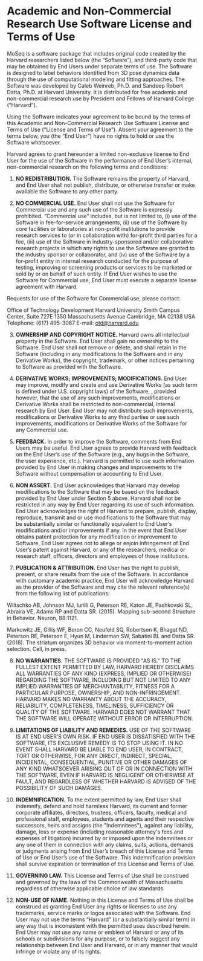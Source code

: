 # Academic and Non-Commercial Research Use Software License and Terms of Use

MoSeq is a software package that includes original code created by the Harvard researchers listed below (the “Software”), and third-party code that may be obtained by End Users under separate terms of use. The Software is designed to label behaviors identified from 3D pose dynamics data through the use of computational modeling and fitting approaches. The Software was developed by Caleb Weinreb, Ph.D. and Sandeep Robert Datta, Ph.D. at Harvard University. It is distributed for free academic and non-commercial research use by President and Fellows of Harvard College (“Harvard”).

Using the Software indicates your agreement to be bound by the terms of this Academic and Non-Commercial Research Use Software License and Terms of Use (“License and Terms of Use”). Absent your agreement to the terms below, you (the “End User”) have no rights to hold or use the Software whatsoever.

Harvard agrees to grant hereunder a limited non-exclusive license to End User for the use of the Software in the performance of End User’s internal, non-commercial research on the following terms and conditions:

1. **NO REDISTRIBUTION.** The Software remains the property of Harvard, and End User shall not publish, distribute, or otherwise transfer or make available the Software to any other party.

2. **NO COMMERCIAL USE.** End User shall not use the Software for Commercial use and any such use of the Software is expressly prohibited. “Commercial use” includes, but is not limited to, (i) use of the Software in fee-for-service arrangements, (ii) use of the Software by core facilities or laboratories at non-profit institutions to provide research services to (or in collaboration with) for-profit third parties for a fee, (iii) use of the Software in industry-sponsored and/or collaborative research projects in which any rights to use the Software are granted to the industry sponsor or collaborator, and (iv) use of the Software by a for-profit entity in internal research conducted for the purpose of testing, improving or screening products or services to be marketed or sold by or on behalf of such entity. If End User wishes to use the Software for Commercial use, End User must execute a separate license agreement with Harvard.


Requests for use of the Software for Commercial use, please contact:

Office of Technology Development
Harvard University
Smith Campus Center, Suite 727E
1350 Massachusetts Avenue Cambridge, MA 02138 USA Telephone: (617) 495-3067
E-mail: otd@harvard.edu

3. **OWNERSHIP AND COPYRIGHT NOTICE.** Harvard owns all intellectual property in the Software. End User shall gain no ownership to the Software. End User shall not remove or delete, and shall retain in the Software (including in any modifications to the Software and in any Derivative Works), the copyright, trademark, or other notices pertaining to Software as provided with the Software.

4. **DERIVATIVE WORKS; IMPROVEMENTS; MODIFICATIONS.** End User may improve, modify and create and use Derivative Works (as such term is defined under U.S. copyright laws) of the Software, , provided however, that the use of any such improvements, modifications or Derivative Works shall be restricted to non-commercial, internal research by End User. End User may not distribute such improvements, modifications or Derivative Works to any third parties or use such improvements, modifications or Derivative Works of the Software for any Commercial use.

5. **FEEDBACK.** In order to improve the Software, comments from End Users may be useful. End User agrees to provide Harvard with feedback on the End User’s use of the Software (e.g., any bugs in the Software, the user experience, etc.). Harvard is permitted to use such information provided by End User in making changes and improvements to the Software without compensation or accounting to End User.

6. **NON ASSERT.** End User acknowledges that Harvard may develop modifications to the Software that may be based on the feedback provided by End User under Section 5 above. Harvard shall not be restricted in any way by End User regarding its use of such information. End User acknowledges the right of Harvard to prepare, publish, display, reproduce, transmit and or use modifications to the Software that may be substantially similar or functionally equivalent to End User’s modifications and/or improvements if any. In the event that End User obtains patent protection for any modification or improvement to Software, End User agrees not to allege or enjoin infringement of End User’s patent against Harvard, or any of the researchers, medical or research staff, officers, directors and employees of those institutions.

7. **PUBLICATION & ATTRIBUTION.** End User has the right to publish, present, or share results from the use of the Software. In accordance with customary academic practice, End User will acknowledge Harvard as the provider of the Software and may cite the relevant reference(s) from the following list of publications:

Wiltschko AB, Johnson MJ, Iurilli G, Peterson RE, Katon JE, Pashkovski SL, Abraira VE, Adams RP and Datta SR. (2015). Mapping sub-second Structure in Behavior. Neuron, 88:1121.

Markowitz JE, Gillis WF, Beron CC, Neufeld SQ, Robertson K, Bhagat ND, Peterson RE, Peterson E, Hyun M, Linderman SW, Sabatini BL and Datta SR. (2018). The striatum organizes 3D behavior via moment-to-moment action selection. Cell, in press.

8. **NO WARRANTIES.** THE SOFTWARE IS PROVIDED "AS IS." TO THE FULLEST EXTENT PERMITTED BY LAW, HARVARD HEREBY DISCLAIMS ALL WARRANTIES OF ANY KIND (EXPRESS, IMPLIED OR OTHERWISE) REGARDING THE SOFTWARE, INCLUDING BUT NOT LIMITED TO ANY IMPLIED WARRANTIES OF MERCHANTABILITY, FITNESS FOR A PARTICULAR PURPOSE, OWNERSHIP, AND NON-INFRINGEMENT. HARVARD MAKES NO WARRANTY ABOUT THE ACCURACY, RELIABILITY, COMPLETENESS, TIMELINESS, SUFFICIENCY OR QUALITY OF THE SOFTWARE. HARVARD DOES NOT WARRANT THAT THE SOFTWARE WILL OPERATE WITHOUT ERROR OR INTERRUPTION.


9. **LIMITATIONS OF LIABILITY AND REMEDIES.** USE OF THE SOFTWARE IS AT END USER’S OWN RISK. IF END USER IS DISSATISFIED WITH THE SOFTWARE, ITS EXCLUSIVE REMEDY IS TO STOP USING IT. IN NO EVENT SHALL HARVARD BE LIABLE TO END USER, IN CONTRACT, TORT OR OTHERWISE, FOR ANY DIRECT, INDIRECT, SPECIAL, INCIDENTAL, CONSEQUENTIAL, PUNITIVE OR OTHER DAMAGES OF ANY KIND WHATSOEVER ARISING OUT OF OR IN CONNECTION WITH THE SOFTWARE, EVEN IF HARVARD IS NEGLIGENT OR OTHERWISE AT FAULT, AND REGARDLESS OF WHETHER HARVARD IS ADVISED OF THE POSSIBILITY OF SUCH DAMAGES.

10. **INDEMNIFICATION.** To the extent permitted by law, End User shall indemnify, defend and hold harmless Harvard, its current and former corporate affiliates, directors, trustees, officers, faculty, medical and professional staff, employees, students and agents and their respective successors, heirs and assigns (the "Indemnitees"), against any liability, damage, loss or expense (including reasonable attorney's fees and expenses of litigation) incurred by or imposed upon the Indemnitees or any one of them in connection with any claims, suits, actions, demands or judgments arising from End User’s breach of this License and Terms of Use or End User’s use of the Software. This indemnification provision shall survive expiration or termination of this License and Terms of Use.

11. **GOVERNING LAW.** This License and Terms of Use shall be construed and governed by the laws of the Commonwealth of Massachusetts regardless of otherwise applicable choice of law standards.

12. **NON-USE OF NAME.** Nothing in this License and Terms of Use shall be construed as granting End User any rights or licenses to use any trademarks, service marks or logos associated with the Software. End User may not use the terms “Harvard” (or a substantially similar term) in any way that is inconsistent with the permitted uses described herein. End User may not use any name or emblem of Harvard or any of its schools or subdivisions for any purpose, or to falsely suggest any relationship between End User and Harvard, or in any manner that would infringe or violate any of its rights.


